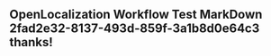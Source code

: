 <properties
ms.topic="hero-topic"
ms.test1="hero-topic"
ms.test2="test"/>


## OpenLocalization Workflow Test MarkDown 2fad2e32-8137-493d-859f-3a1b8d0e64c3 thanks!



<!--HONumber=Aug16_HO3-->


